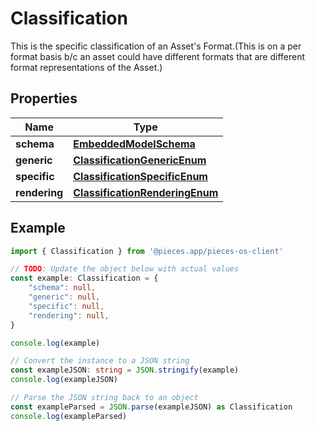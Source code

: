 
# Classification

This is the specific classification of an Asset\'s Format.(This is on a per format basis b/c an asset could have different formats that are different format representations of the Asset.)

## Properties

Name | Type
------------ | -------------
**schema** | [**EmbeddedModelSchema**](EmbeddedModelSchema)
**generic** | [**ClassificationGenericEnum**](ClassificationGenericEnum)
**specific** | [**ClassificationSpecificEnum**](ClassificationSpecificEnum)
**rendering** | [**ClassificationRenderingEnum**](ClassificationRenderingEnum)

## Example

```typescript
import { Classification } from '@pieces.app/pieces-os-client'

// TODO: Update the object below with actual values
const example: Classification = {
    "schema": null,
    "generic": null,
    "specific": null,
    "rendering": null,
}

console.log(example)

// Convert the instance to a JSON string
const exampleJSON: string = JSON.stringify(example)
console.log(exampleJSON)

// Parse the JSON string back to an object
const exampleParsed = JSON.parse(exampleJSON) as Classification
console.log(exampleParsed)
```


